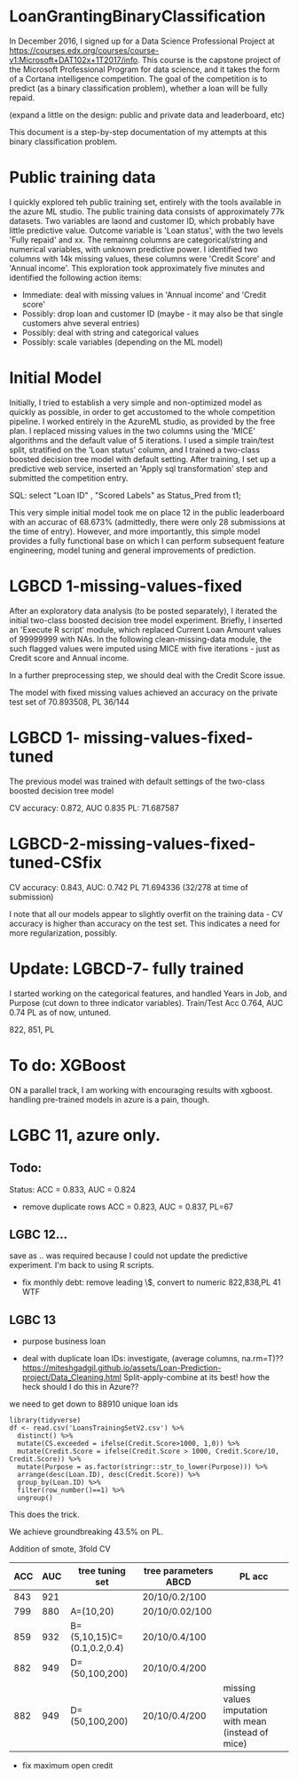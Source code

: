 # LoanGrantingBinaryClassification

In December 2016, I signed up for a Data Science Professional Project at https://courses.edx.org/courses/course-v1:Microsoft+DAT102x+1T2017/info. This course is the capstone project of the  Microsoft Professional Program for data science, and it takes the form of a Cortana intelligence competition. The goal of the competition is to predict (as a binary classification problem), whether a loan will be fully repaid. 

(expand a little on the design: public and private data and leaderboard, etc)

This document is a step-by-step documentation of my attempts at this binary classification problem.

# Public training data

I quickly explored teh public training set, entirely with the tools available in the azure ML studio. The public training data consists of approximately 77k datasets. Two variables are laond and customer ID, which probably have little predictive value. Outcome variable is 'Loan status', with the two levels  'Fully repaid' and xx. The remainng columns are categorical/string and numerical variables, with unknown predictive power. I identified two columns with 14k missing values, these columns were 'Credit Score' and 'Annual income'. This exploration took approximately five minutes and identified the following action items:

* Immediate: deal with missing values in 'Annual income' and 'Credit score'
* Possibly: drop loan and customer ID (maybe - it may also be that single customers ahve several entries)
* Possibly: deal with string and categorical values
* Possibly: scale variables (depending on the ML model)

# Initial Model

Initially, I tried to establish a very simple and non-optimized model as quickly as possible, in order to get accustomed to the whole competition pipeline. I worked entirely in the AzureML studio, as provided by the free plan. I replaced missing values in the two columns using the 'MICE' algorithms and the default value of 5 iterations. I used a simple train/test split, stratified on the 'Loan status' column, and I trained a two-class boosted decision tree model with default setting. After training, I set up a predictive web service, inserted an 'Apply sql transformation' step and submitted the competition entry.

SQL: select "Loan ID" , "Scored Labels" as Status_Pred from t1;


This very simple initial model took me on place 12 in the public leaderboard with an accurac of 68.673% (admittedly, there were only 28 submissions at the time of entry). However, and more importantly, this simple model provides a fully functional base on which I can perform subsequent feature engineering, model tuning and general improvements of prediction.

# LGBCD 1-missing-values-fixed
After an exploratory data analysis (to be posted separately), I iterated the initial two-class boosted decision tree model experiment. Briefly, I inserted an 'Execute R script' module, which replaced Current Loan Amount values of 99999999 with NAs. In the following clean-missing-data module, the such flagged values were imputed using MICE with five iterations - just as Credit score and Annual income.

In a further preprocessing step, we should deal with the Credit Score issue.

The model with fixed missing values achieved an accuracy on the private test set of 70.893508, PL 36/144

# LGBCD 1- missing-values-fixed-tuned
The previous model was trained with default settings of the two-class boosted decision tree model

CV accuracy: 0.872, AUC 0.835
PL: 71.687587

# LGBCD-2-missing-values-fixed-tuned-CSfix

CV accuracy: 0.843, AUC: 0.742
PL 71.694336 (32/278 at time of submission)

I note that all our models appear to slightly overfit on the training data - CV accuracy is higher than accuracy on the test set. This indicates a need for more regularization, possibly.

# Update: LGBCD-7- fully trained

I started working on the categorical features, and handled Years in Job, and Purpose (cut down to three indicator variables).
Train/Test Acc 0.764, AUC 0.74
PL 
as of now, untuned.

822, 851, PL

# To do: XGBoost

ON a parallel track, I am working with encouraging results with xgboost.
handling pre-trained models in azure is a pain, though.


# LGBC 11, azure only.

## Todo:

Status: 
ACC = 0.833, AUC = 0.824

* remove duplicate rows
ACC = 0.823, AUC = 0.837, PL=67

## LGBC 12...
save as .. was required because I could not update the predictive experiment.
I'm back to using R scripts.

* fix monthly debt: remove leading \\$, convert to numeric
822,838,PL 41 WTF

## LGBC 13
* purpose business loan

* deal with duplicate loan IDs: investigate, (average columns, na.rm=T)?? https://miteshgadgil.github.io/assets/Loan-Prediction-project/Data_Cleaning.html  Split-apply-combine at its best! how the heck should I do this in Azure??

we need to get down to 88910 unique loan ids
```
library(tidyverse)
df <- read.csv('LoansTrainingSetV2.csv') %>%
  distinct() %>%
  mutate(CS.exceeded = ifelse(Credit.Score>1000, 1,0)) %>%
  mutate(Credit.Score = ifelse(Credit.Score > 1000, Credit.Score/10, Credit.Score)) %>%
  mutate(Purpose = as.factor(stringr::str_to_lower(Purpose))) %>%
  arrange(desc(Loan.ID), desc(Credit.Score)) %>%
  group_by(Loan.ID) %>%
  filter(row_number()==1) %>%
  ungroup()
```
This does the trick. 

We achieve groundbreaking 43.5% on PL.

Addition of smote, 3fold CV

ACC|AUC|tree tuning set |tree parameters ABCD| PL acc
---|---|-------|---|---
843| 921|| 20/10/0.2/100|
799|  880| A=(10,20)| 20/10/0.02/100|
 859|932| B=(5,10,15)C=(0.1,0.2,0.4)|20/10/0.4/100|
882|949|D=(50,100,200)|20/10/0.4/200|
882|949|D=(50,100,200)|20/10/0.4/200|missing values imputation with mean (instead of mice)



* fix maximum open credit
